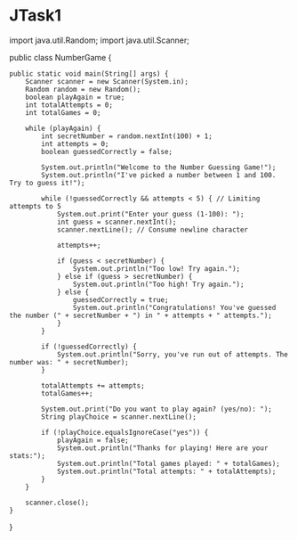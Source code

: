 # JTask1
import java.util.Random;
import java.util.Scanner;

public class NumberGame {

    public static void main(String[] args) {
        Scanner scanner = new Scanner(System.in);
        Random random = new Random();
        boolean playAgain = true;
        int totalAttempts = 0;
        int totalGames = 0;
        
        while (playAgain) {
            int secretNumber = random.nextInt(100) + 1;
            int attempts = 0;
            boolean guessedCorrectly = false;
            
            System.out.println("Welcome to the Number Guessing Game!");
            System.out.println("I've picked a number between 1 and 100. Try to guess it!");

            while (!guessedCorrectly && attempts < 5) { // Limiting attempts to 5
                System.out.print("Enter your guess (1-100): ");
                int guess = scanner.nextInt();
                scanner.nextLine(); // Consume newline character
                
                attempts++;
                
                if (guess < secretNumber) {
                    System.out.println("Too low! Try again.");
                } else if (guess > secretNumber) {
                    System.out.println("Too high! Try again.");
                } else {
                    guessedCorrectly = true;
                    System.out.println("Congratulations! You've guessed the number (" + secretNumber + ") in " + attempts + " attempts.");
                }
            }
            
            if (!guessedCorrectly) {
                System.out.println("Sorry, you've run out of attempts. The number was: " + secretNumber);
            }
            
            totalAttempts += attempts;
            totalGames++;
            
            System.out.print("Do you want to play again? (yes/no): ");
            String playChoice = scanner.nextLine();
            
            if (!playChoice.equalsIgnoreCase("yes")) {
                playAgain = false;
                System.out.println("Thanks for playing! Here are your stats:");
                System.out.println("Total games played: " + totalGames);
                System.out.println("Total attempts: " + totalAttempts);
            }
        }
        
        scanner.close();
    }
}

